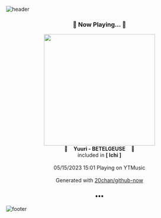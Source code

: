 ![header](https://capsule-render.vercel.app/api?type=wave&height=170&section=header&fontColor=090707&fontAlignX=45&fontAlignY=65&fontSize=100)

<h3 align="center">🎵 Now Playing... 🎵</h3>
<p align="center">
  <a href="https://music.youtube.com/watch?v=HFtn3y77Vs0">
    <img width="300" src="https://lh3.googleusercontent.com/KMJDAAjsLT0W1hd4NWIthP3xfSk6hoXHHALB6NJgtKjlb9E3L2KLS6crQHQHaLLPbuBjJbd-JWZX41Y">
  </a>
  <br>
  🎵&nbsp&nbsp&nbsp <b>Yuuri - BETELGEUSE</b> &nbsp&nbsp&nbsp🎵
  <br>
  included in <b>[ Ichi ]</b>
  
  <br />
  <br />
  05/15/2023 15:01 Playing on YTMusic
  <br />
  <br />
  Generated with <a href="https://github.com/20chan/github-now">20chan/github-now</a>
</p>

<h3 align="center">•••</h3>

![footer](https://capsule-render.vercel.app/api?type=wave&height=150&section=footer)
